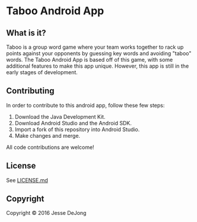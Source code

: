 Taboo Android App
========================

What is it?
-----------

Taboo is a group word game where your team works together to rack up points against your opponents by guessing key words and avoiding "taboo" words. The Taboo Android App is based off of this game, with some additional features to make this app unique. However, this app is still in the early stages of development.

Contributing
------------

In order to contribute to this android app, follow these few steps:

1. Download the Java Development Kit.
2. Download Android Studio and the Android SDK.
3. Import a fork of this repository into Android Studio.
4. Make changes and merge.

All code contributions are welcome!

License
-------

See [LICENSE.md](LICENSE.md)

Copyright
---------

Copyright © 2016 Jesse DeJong
